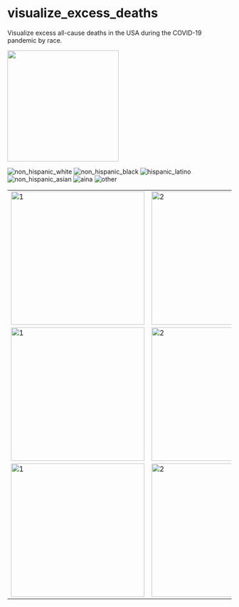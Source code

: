 # visualize_excess_deaths
Visualize excess all-cause deaths in the USA during the COVID-19 pandemic by race.

<img src="non_hispanic_white_c.gif" width="250" height="250"/>



![non_hispanic_white](non_hispanic_white_c.gif)
![non_hispanic_black](non_hispanic_black_c.gif)
![hispanic_latino](hispanic_latino_c.gif)
![non_hispanic_asian](non_hispanic_asian_c.gif)
![aina](non_hispanic_american_indian_alaska_native_c.gif)
![other](other_c.gif)

<table>
  <tr>
    <td> <img src="non_hispanic_white_c.gif"  alt="1" width = 300px height = 300px ></td>
    <td><img src="non_hispanic_black_c.gif" alt="2" width = 300px height = 300px></td>
   </tr> 
   <tr>
    <td> <img src="hispanic_latino_c.gif"  alt="1" width = 300px height = 300px ></td>
    <td><img src="non_hispanic_asian_c.gif" alt="2" width = 300px height = 300px></td>
  </td>
   <tr>
    <td> <img src="non_hispanic_american_indian_alaska_native_c.gif"  alt="1" width = 300px height = 300px ></td>
    <td><img src="other_c.gif" alt="2" width = 300px height = 300px></td>
  </td>
  </tr>
</table>
